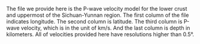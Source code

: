 The file we provide here is the P-wave velocity model for the lower crust and uppermost of the Sichuan-Yunnan region. The first column of the file indicates longitude. The second column is latitude. The third column is P-wave velocity, which is in the unit of km/s. And the last column is depth in kilometers. All of velocities provided here have resolutions higher than 0.5°.
